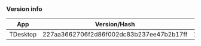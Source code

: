 ### Version info
App|Version/Hash|Date
---|---|---
TDesktop|227aa3662706f2d86f002dc83b237ee47b2b17ff|19.09.16
